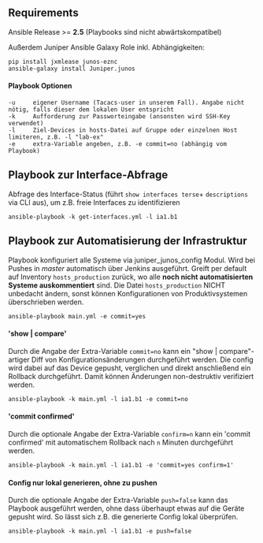 ## Requirements

Ansible Release >= **2.5** (Playbooks sind nicht abwärtskompatibel)

Außerdem Juniper Ansible Galaxy Role inkl. Abhängigkeiten:

    pip install jxmlease junos-eznc
    ansible-galaxy install Juniper.junos


#### Playbook Optionen

    -u     eigener Username (Tacacs-user in unserem Fall). Angabe nicht nötig, falls dieser dem lokalen User entspricht
    -k     Aufforderung zur Passworteingabe (ansonsten wird SSH-Key verwendet)
    -l     Ziel-Devices in hosts-Datei auf Gruppe oder einzelnen Host limiteren, z.B. -l "lab-ex"
    -e     extra-Variable angeben, z.B. -e commit=no (abhängig vom Playbook)


## Playbook zur Interface-Abfrage

Abfrage des Interface-Status (führt ```show interfaces terse```+ ```descriptions``` via CLI aus), um z.B. freie Interfaces zu identifizieren

	ansible-playbook -k get-interfaces.yml -l ia1.b1


## Playbook zur Automatisierung der Infrastruktur

Playbook konfiguriert alle Systeme via juniper_junos_config Modul. Wird bei Pushes in *master* automatisch über Jenkins ausgeführt. Greift per default auf Inventory ```hosts_production``` zurück, wo alle **noch nicht automatisierten Systeme auskommentiert** sind. Die Datei ```hosts_production``` NICHT unbedacht ändern, sonst können Konfigurationen von Produktivsystemen überschrieben werden.

    ansible-playbook main.yml -e commit=yes

#### 'show | compare'

Durch die Angabe der Extra-Variable ```commit=no``` kann ein "show | compare"-artiger Diff von Konfigurationsänderungen durchgeführt werden. Die config wird dabei auf das Device gepusht, verglichen und direkt anschließend ein Rollback durchgeführt. Damit können Änderungen non-destruktiv verifiziert werden.

    ansible-playbook -k main.yml -l ia1.b1 -e commit=no

#### 'commit confirmed'

Durch die optionale Angabe der Extra-Variable ```confirm=n``` kann ein 'commit confirmed' mit automatischem Rollback nach ```n``` Minuten durchgeführt werden.

    ansible-playbook -k main.yml -l ia1.b1 -e 'commit=yes confirm=1'

#### Config nur lokal generieren, ohne zu pushen

Durch die optionale Angabe der Extra-Variable ```push=false``` kann das Playbook ausgeführt werden, ohne dass überhaupt etwas auf die Geräte gepusht wird. So lässt sich z.B. die generierte Config lokal überprüfen.

    ansible-playbook -k main.yml -l ia1.b1 -e push=false
